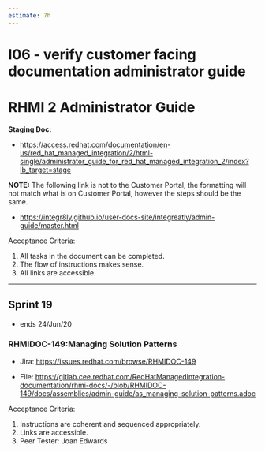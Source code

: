 ```yaml
---
estimate: 7h
---
```


# I06 - verify customer facing documentation administrator guide

# RHMI 2 Administrator Guide

**Staging Doc:**

* https://access.redhat.com/documentation/en-us/red_hat_managed_integration/2/html-single/administrator_guide_for_red_hat_managed_integration_2/index?lb_target=stage

**NOTE:** The following link is not to the Customer Portal, the formatting will not match what is on Customer Portal, however the steps should be the same.

* https://integr8ly.github.io/user-docs-site/integreatly/admin-guide/master.html


Acceptance Criteria:

1. All tasks in the document can be completed.
2. The flow of instructions makes sense.
3. All links are accessible.
----------------------------------------------------------------------------------------------------------------------

## Sprint 19 
* ends 24/Jun/20

### RHMIDOC-149:Managing Solution Patterns
* Jira: https://issues.redhat.com/browse/RHMIDOC-149

* File: https://gitlab.cee.redhat.com/RedHatManagedIntegration-documentation/rhmi-docs/-/blob/RHMIDOC-149/docs/assemblies/admin-guide/as_managing-solution-patterns.adoc


Acceptance Criteria:

1. Instructions are coherent and sequenced appropriately. 
2. Links are accessible. 
3. Peer Tester: Joan Edwards

